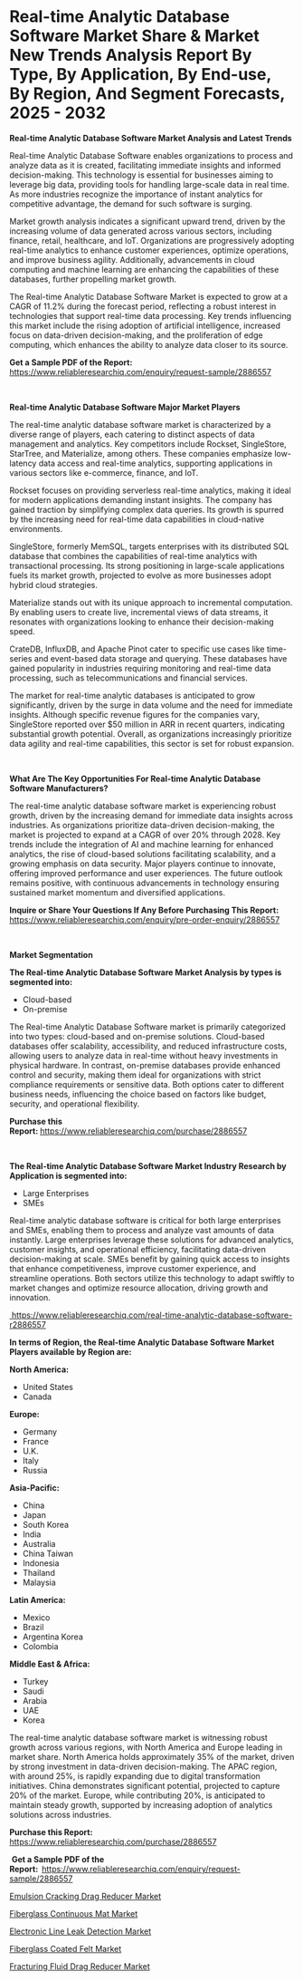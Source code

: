 <p><h1>Real-time Analytic Database Software Market Share & Market New Trends Analysis Report By Type, By Application, By End-use, By Region, And Segment Forecasts, 2025 - 2032</h1></p><p><strong>Real-time Analytic Database Software Market Analysis and Latest Trends</strong></p>
<p><p>Real-time Analytic Database Software enables organizations to process and analyze data as it is created, facilitating immediate insights and informed decision-making. This technology is essential for businesses aiming to leverage big data, providing tools for handling large-scale data in real time. As more industries recognize the importance of instant analytics for competitive advantage, the demand for such software is surging.</p><p>Market growth analysis indicates a significant upward trend, driven by the increasing volume of data generated across various sectors, including finance, retail, healthcare, and IoT. Organizations are progressively adopting real-time analytics to enhance customer experiences, optimize operations, and improve business agility. Additionally, advancements in cloud computing and machine learning are enhancing the capabilities of these databases, further propelling market growth.</p><p>The Real-time Analytic Database Software Market is expected to grow at a CAGR of 11.2% during the forecast period, reflecting a robust interest in technologies that support real-time data processing. Key trends influencing this market include the rising adoption of artificial intelligence, increased focus on data-driven decision-making, and the proliferation of edge computing, which enhances the ability to analyze data closer to its source.</p></p>
<p><strong>Get a Sample PDF of the Report:&nbsp;</strong> <a href="https://www.reliableresearchiq.com/enquiry/request-sample/2886557?utm_campaign=1906&utm_medium=2&utm_source=Github&utm_content=ia&utm_term=13032025&utm_id=real-time-analytic-database-software">https://www.reliableresearchiq.com/enquiry/request-sample/2886557</a></p>
<p>&nbsp;</p>
<p><strong>Real-time Analytic Database Software Major Market Players</strong></p>
<p><p>The real-time analytic database software market is characterized by a diverse range of players, each catering to distinct aspects of data management and analytics. Key competitors include Rockset, SingleStore, StarTree, and Materialize, among others. These companies emphasize low-latency data access and real-time analytics, supporting applications in various sectors like e-commerce, finance, and IoT.</p><p>Rockset focuses on providing serverless real-time analytics, making it ideal for modern applications demanding instant insights. The company has gained traction by simplifying complex data queries. Its growth is spurred by the increasing need for real-time data capabilities in cloud-native environments.</p><p>SingleStore, formerly MemSQL, targets enterprises with its distributed SQL database that combines the capabilities of real-time analytics with transactional processing. Its strong positioning in large-scale applications fuels its market growth, projected to evolve as more businesses adopt hybrid cloud strategies.</p><p>Materialize stands out with its unique approach to incremental computation. By enabling users to create live, incremental views of data streams, it resonates with organizations looking to enhance their decision-making speed.</p><p>CrateDB, InfluxDB, and Apache Pinot cater to specific use cases like time-series and event-based data storage and querying. These databases have gained popularity in industries requiring monitoring and real-time data processing, such as telecommunications and financial services.</p><p>The market for real-time analytic databases is anticipated to grow significantly, driven by the surge in data volume and the need for immediate insights. Although specific revenue figures for the companies vary, SingleStore reported over $50 million in ARR in recent quarters, indicating substantial growth potential. Overall, as organizations increasingly prioritize data agility and real-time capabilities, this sector is set for robust expansion.</p></p>
<p>&nbsp;</p>
<p><strong>What Are The Key Opportunities For Real-time Analytic Database Software Manufacturers?</strong></p>
<p><p>The real-time analytic database software market is experiencing robust growth, driven by the increasing demand for immediate data insights across industries. As organizations prioritize data-driven decision-making, the market is projected to expand at a CAGR of over 20% through 2028. Key trends include the integration of AI and machine learning for enhanced analytics, the rise of cloud-based solutions facilitating scalability, and a growing emphasis on data security. Major players continue to innovate, offering improved performance and user experiences. The future outlook remains positive, with continuous advancements in technology ensuring sustained market momentum and diversified applications.</p></p>
<p><strong>Inquire or Share Your Questions If Any Before Purchasing This Report:</strong> <a href="https://www.reliableresearchiq.com/enquiry/pre-order-enquiry/2886557?utm_campaign=1906&utm_medium=2&utm_source=Github&utm_content=ia&utm_term=13032025&utm_id=real-time-analytic-database-software">https://www.reliableresearchiq.com/enquiry/pre-order-enquiry/2886557</a></p>
<p>&nbsp;</p>
<p><strong>Market Segmentation</strong></p>
<p><strong>The Real-time Analytic Database Software Market Analysis by types is segmented into:</strong></p>
<p><ul><li>Cloud-based</li><li>On-premise</li></ul></p>
<p><p>The Real-time Analytic Database Software market is primarily categorized into two types: cloud-based and on-premise solutions. Cloud-based databases offer scalability, accessibility, and reduced infrastructure costs, allowing users to analyze data in real-time without heavy investments in physical hardware. In contrast, on-premise databases provide enhanced control and security, making them ideal for organizations with strict compliance requirements or sensitive data. Both options cater to different business needs, influencing the choice based on factors like budget, security, and operational flexibility.</p></p>
<p><strong>Purchase this Report:&nbsp;</strong><a href="https://www.reliableresearchiq.com/purchase/2886557?utm_campaign=1906&utm_medium=2&utm_source=Github&utm_content=ia&utm_term=13032025&utm_id=real-time-analytic-database-software">https://www.reliableresearchiq.com/purchase/2886557</a></p>
<p>&nbsp;</p>
<p><strong>The Real-time Analytic Database Software Market Industry Research by Application is segmented into:</strong></p>
<p><ul><li>Large Enterprises</li><li>SMEs</li></ul></p>
<p><p>Real-time analytic database software is critical for both large enterprises and SMEs, enabling them to process and analyze vast amounts of data instantly. Large enterprises leverage these solutions for advanced analytics, customer insights, and operational efficiency, facilitating data-driven decision-making at scale. SMEs benefit by gaining quick access to insights that enhance competitiveness, improve customer experience, and streamline operations. Both sectors utilize this technology to adapt swiftly to market changes and optimize resource allocation, driving growth and innovation.</p></p>
<p><a href="https://www.reliableresearchiq.com/real-time-analytic-database-software-r2886557?utm_campaign=1906&utm_medium=2&utm_source=Github&utm_content=ia&utm_term=13032025&utm_id=real-time-analytic-database-software">&nbsp;https://www.reliableresearchiq.com/real-time-analytic-database-software-r2886557</a></p>
<p><strong>In terms of Region, the Real-time Analytic Database Software Market Players available by Region are:</strong></p>
<p>
    <p> <strong> North America: </strong>
        <ul>
            <li>United States</li>
            <li>Canada</li>
        </ul>
        </p> 
    <p> <strong> Europe: </strong>
        <ul>
            <li>Germany</li>
            <li>France</li>
            <li>U.K.</li>
            <li>Italy</li>
            <li>Russia</li>
        </ul>
        </p> 
    <p> <strong> Asia-Pacific: </strong>
        <ul>
            <li>China</li>
            <li>Japan</li>
            <li>South Korea</li>
            <li>India</li>
            <li>Australia</li>
            <li>China Taiwan</li>
            <li>Indonesia</li>
            <li>Thailand</li>
            <li>Malaysia</li>
        </ul>
        </p> 
    <p> <strong> Latin America: </strong>
        <ul>
            <li>Mexico</li>
            <li>Brazil</li>
            <li>Argentina Korea</li>
            <li>Colombia</li>
        </ul>
        </p> 
    <p> <strong> Middle East & Africa: </strong>
        <ul>
            <li>Turkey</li>
            <li>Saudi</li>
            <li>Arabia</li>
            <li>UAE</li>
            <li>Korea</li>
        </ul>
    </p>
    </p>
<p><p>The real-time analytic database software market is witnessing robust growth across various regions, with North America and Europe leading in market share. North America holds approximately 35% of the market, driven by strong investment in data-driven decision-making. The APAC region, with around 25%, is rapidly expanding due to digital transformation initiatives. China demonstrates significant potential, projected to capture 20% of the market. Europe, while contributing 20%, is anticipated to maintain steady growth, supported by increasing adoption of analytics solutions across industries.</p></p>
<p><strong>Purchase this Report: </strong><a href="https://www.reliableresearchiq.com/purchase/2886557?utm_campaign=1906&utm_medium=2&utm_source=Github&utm_content=ia&utm_term=13032025&utm_id=real-time-analytic-database-software">https://www.reliableresearchiq.com/purchase/2886557</a></p>
<p>&nbsp;<strong>Get a Sample PDF of the Report:&nbsp;&nbsp;</strong><a href="https://www.reliableresearchiq.com/enquiry/request-sample/2886557?utm_campaign=1906&utm_medium=2&utm_source=Github&utm_content=ia&utm_term=13032025&utm_id=real-time-analytic-database-software">https://www.reliableresearchiq.com/enquiry/request-sample/2886557</a></p>
<p><strong></strong></p>
<p><p><a href="https://github.com/akramisabtu/Market-Research-Report-List-1/blob/main/emulsion-cracking-drag-reducer-market.md?utm_campaign=1906&utm_medium=2&utm_source=Github&utm_content=ia&utm_term=13032025&utm_id=real-time-analytic-database-software">Emulsion Cracking Drag Reducer Market</a></p><p><a href="https://github.com/mafuzakirju/Market-Research-Report-List-1/blob/main/fiberglass-continuous-mat-market.md?utm_campaign=1906&utm_medium=2&utm_source=Github&utm_content=ia&utm_term=13032025&utm_id=real-time-analytic-database-software">Fiberglass Continuous Mat Market</a></p><p><a href="https://github.com/omduthkevork/Market-Research-Report-List-1/blob/main/electronic-line-leak-detection-market.md?utm_campaign=1906&utm_medium=2&utm_source=Github&utm_content=ia&utm_term=13032025&utm_id=real-time-analytic-database-software">Electronic Line Leak Detection Market</a></p><p><a href="https://github.com/Mayankdeswa/Market-Research-Report-List-1/blob/main/fiberglass-coated-felt-market.md?utm_campaign=1906&utm_medium=2&utm_source=Github&utm_content=ia&utm_term=13032025&utm_id=real-time-analytic-database-software">Fiberglass Coated Felt Market</a></p><p><a href="https://github.com/cherrivacius/Market-Research-Report-List-1/blob/main/fracturing-fluid-drag-reducer-market.md?utm_campaign=1906&utm_medium=2&utm_source=Github&utm_content=ia&utm_term=13032025&utm_id=real-time-analytic-database-software">Fracturing Fluid Drag Reducer Market</a></p></p>